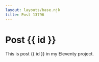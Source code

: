 ```yaml
---
layout: layouts/base.njk
title: Post 13796
---
```


# Post {{ id }}

This is post {{ id }} in my Eleventy project.

